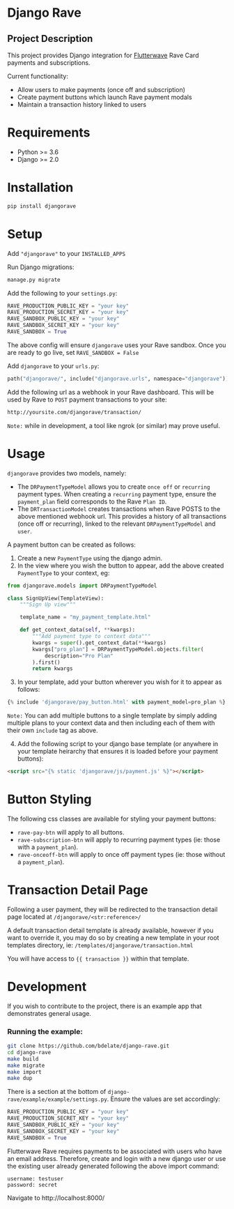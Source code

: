 # Django Rave

## Project Description

This project provides Django integration for [Flutterwave](https://flutterwave.com/) Rave Card payments and subscriptions.

Current functionality:
- Allow users to make payments (once off and subscription)
- Create payment buttons which launch Rave payment modals
- Maintain a transaction history linked to users

# Requirements

- Python >= 3.6
- Django >= 2.0

# Installation

```bash
pip install djangorave
```

# Setup

Add `"djangorave"` to your `INSTALLED_APPS`

Run Django migrations:

```python
manage.py migrate
```

Add the following to your `settings.py`:

```python
RAVE_PRODUCTION_PUBLIC_KEY = "your key"
RAVE_PRODUCTION_SECRET_KEY = "your key"
RAVE_SANDBOX_PUBLIC_KEY = "your key"
RAVE_SANDBOX_SECRET_KEY = "your key"
RAVE_SANDBOX = True
```

The above config will ensure `djangorave` uses your Rave sandbox. Once you are
ready to go live, set `RAVE_SANDBOX = False`

Add `djangorave` to your `urls.py`:

```python
path("djangorave/", include("djangorave.urls", namespace="djangorave"))
```

Add the following url as a webhook in your Rave dashboard. This will be used by
Rave to `POST` payment transactions to your site:

```bash
http://yoursite.com/djangorave/transaction/
```

`Note:` while in development, a tool like ngrok (or similar) may prove useful.

# Usage

`djangorave` provides two models, namely:

- The `DRPaymentTypeModel` allows you to create `once off` or `recurring` payment types. When creating a `recurring` payment type, ensure the `payment_plan` field
corresponds to the Rave `Plan ID`.
- The `DRTransactionModel` creates transactions when Rave POSTS to the above mentioned webhook url. This provides a history of all transactions (once off or recurring), linked to the relevant `DRPaymentTypeModel` and `user`.

A payment button can be created as follows:

1. Create a new `PaymentType` using the django admin.
2. In the view where you wish the button to appear, add the above created `PaymentType` to your context, eg:

```python
from djangorave.models import DRPaymentTypeModel

class SignUpView(TemplateView):
    """Sign Up view"""

    template_name = "my_payment_template.html"

    def get_context_data(self, **kwargs):
        """Add payment type to context data"""
        kwargs = super().get_context_data(**kwargs)
        kwargs["pro_plan"] = DRPaymentTypeModel.objects.filter(
            description="Pro Plan"
        ).first()
        return kwargs
```

3. In your template, add your button wherever you wish for it to appear as follows:

```python
{% include 'djangorave/pay_button.html' with payment_model=pro_plan %}
```

`Note:` You can add multiple buttons to a single template by simply adding multiple
plans to your context data and then including each of them with their own `include`
tag as above.

4. Add the following script to your django base template (or anywhere in your template heirarchy that ensures it is loaded before your payment buttons):

```html
<script src="{% static 'djangorave/js/payment.js' %}"></script>
```

# Button Styling

The following css classes are available for styling your payment buttons:

- `rave-pay-btn` will apply to all buttons.
- `rave-subscription-btn` will apply to recurring payment types (ie: those with a `payment_plan`).
- `rave-onceoff-btn` will apply to once off payment types (ie: those without a `payment_plan`).

# Transaction Detail Page

Following a user payment, they will be redirected to the transaction detail page
located at `/djangorave/<str:reference>/`

A default transaction detail template is already available, however if you want
to override it, you may do so by creating a new template in your root
templates directory, ie: `/templates/djangorave/transaction.html`

You will have access to `{{ transaction }}` within that template.

# Development

If you wish to contribute to the project, there is an example app that demonstrates
general usage.

### Running the example:

```bash
git clone https://github.com/bdelate/django-rave.git
cd django-rave
make build
make migrate
make import
make dup
```

There is a section at the bottom of `django-rave/example/example/settings.py`. Ensure the values are set accordingly:

```python
RAVE_PRODUCTION_PUBLIC_KEY = "your key"
RAVE_PRODUCTION_SECRET_KEY = "your key"
RAVE_SANDBOX_PUBLIC_KEY = "your key"
RAVE_SANDBOX_SECRET_KEY = "your key"
RAVE_SANDBOX = True
```

Flutterwave Rave requires payments to be associated with users who have an email address.
Therefore, create and login with a new django user or use the existing user already
generated following the above import command:

```
username: testuser
password: secret
```

Navigate to http://localhost:8000/